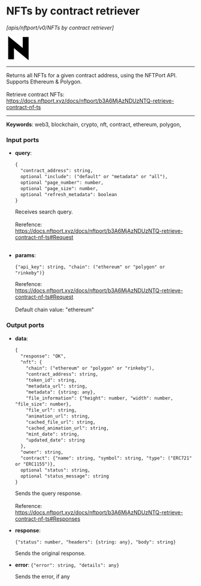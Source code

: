 # NFTs by contract retriever

_[apis/nftport/v0/NFTs by contract retriever]_

![icon](</assets/icons/352b98b2-6df6-4a21-93e1-a31cf5b9311d.png>)

---

Returns all NFTs for a given contract address, using the NFTPort API.<br>
Supports Ethereum & Polygon.<br>
<br>
Retrieve contract NFTs:<br>
https://docs.nftport.xyz/docs/nftport/b3A6MjAzNDUzNTQ-retrieve-contract-nf-ts<br>

---

__Keywords__: web3, blockchain, crypto, nft, contract, ethereum, polygon, 

### Input ports

* __query__: 
    ```
    {
      "contract_address": string,
      optional "include": ("default" or "metadata" or "all"),
      optional "page_number": number,
      optional "page_size": number,
      optional "refresh_metadata": boolean
    }
    ```

    Receives search query.<br>
    <br>
    Rerefence:<br>
    https://docs.nftport.xyz/docs/nftport/b3A6MjAzNDUzNTQ-retrieve-contract-nf-ts#Request<br>
    <br>


* __params__: 
    ```
    {"api_key": string, "chain": ("ethereum" or "polygon" or "rinkeby")}
    ```

    Rerefence:<br>
    https://docs.nftport.xyz/docs/nftport/b3A6MjAzNDUzNTQ-retrieve-contract-nf-ts#Request<br>
    <br>
    Default chain value: "ethereum"<br>

### Output ports

* __data__: 
    ```
    {
      "response": "OK",
      "nft": {
        "chain": ("ethereum" or "polygon" or "rinkeby"),
        "contract_address": string,
        "token_id": string,
        "metadata_url": string,
        "metadata": {string: any},
        "file_information": {"height": number, "width": number, "file_size": number},
        "file_url": string,
        "animation_url": string,
        "cached_file_url": string,
        "cached_animation_url": string,
        "mint_date": string,
        "updated_date": string
      },
      "owner": string,
      "contract": {"name": string, "symbol": string, "type": ("ERC721" or "ERC1155")},
      optional "status": string,
      optional "status_message": string
    }
    ```

    Sends the query response.<br>
    <br>
    Reference:<br>
    https://docs.nftport.xyz/docs/nftport/b3A6MjAzNDUzNTQ-retrieve-contract-nf-ts#Responses<br>


* __response__: 
    ```
    {"status": number, "headers": {string: any}, "body": string}
    ```

    Sends the original response.<br>


* __error__: ` {"error": string, "details": any} `

    Sends the error, if any<br>

